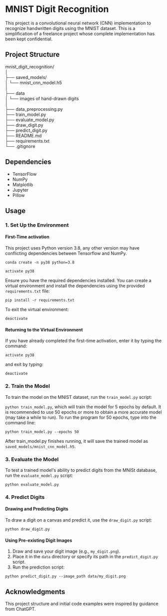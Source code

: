 # MNIST Digit Recognition

This project is a convolutional neural network (CNN) implementation to recognize handwritten digits using the MNIST dataset. This is a simplification of a freelance project whose complete implementation has been kept confidential.

## Project Structure

mnist_digit_recognition/ <br />
│ <br />
├── saved_models/ <br />
│ └── mnist_cnn_model.h5 <br />
│ <br />
├── data <br />
│ └── images of hand-drawn digits <br />
│ <br />
├──  data_preprocessing.py <br />
├──  train_model.py <br />
├── evaluate_model.py <br />
├──  draw_digit.py <br />
├── predict_digit.py <br />
├── README.md <br />
├── requirements.txt <br />
└── .gitignore <br />



## Dependencies

- TensorFlow
- NumPy
- Matplotlib
- Jupyter
- Pillow

## Usage

### 1. Set Up the Environment

#### First-Time activation
This project uses Python version 3.8, any other version may have conflicting dependencies between Tensorflow and NumPy. 


```conda create -n py38 python=3.8```

```activate py38```



Ensure you have the required dependencies installed. You can create a virtual environment and install the dependencies using the provided `requirements.txt` file:


```pip install -r requirements.txt```

To exit the virtual environment:

```deactivate```


#### Returning to the Virtual Environment
If you have already completed the first-time activation, enter it by typing the command:


```activate py38```


and exit by typing:


```deactivate```

### 2. Train the Model

To train the model on the MNIST dataset, run the `train_model.py` script:

```python train_model.py```,
which will train the model for 5 epochs by default.
It is recommended to use 50 epochs or more to obtain a more accurate model (may take a while to run).
To run the program for 50 epochs,
type into the command line: 
  
  ```python train_model.py --epochs 50```

After train_model.py finishes running, it will save the trained model as `saved_models/mnist_cnn_model.h5`.

### 3. Evaluate the Model
To test a trained model's ability to predict digits from the MNISt database, run the `evaluate_model.py` script:

```python evaluate_model.py```

### 4. Predict Digits

#### Drawing and Predicting Digits
To draw a digit on a canvas and predict it, use the `draw_digit.py` script:

```python draw_digit.py```


#### Using Pre-existing Digit Images

1. Draw and save your digit image (e.g., `my_digit.png`).
2. Place it in the `data` directory or specify its path in the `predict_digit.py` script.
3. Run the prediction script:

```python predict_digit.py --image_path data/my_digit.png```



## Acknowledgments
This project structure and initial code examples were inspired by guidance from ChatGPT.
